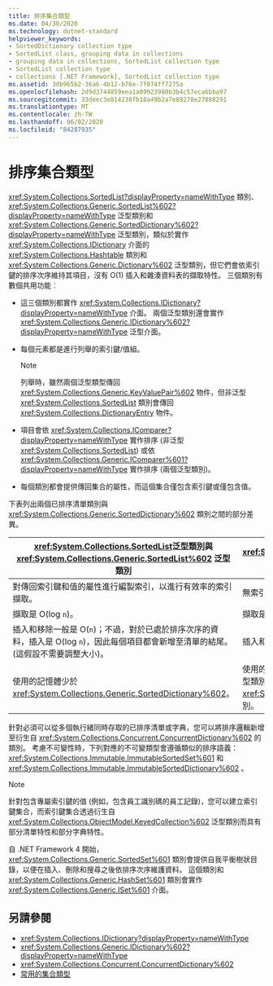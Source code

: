```yaml
---
title: 排序集合類型
ms.date: 04/30/2020
ms.technology: dotnet-standard
helpviewer_keywords:
- SortedDictionary collection type
- SortedList class, grouping data in collections
- grouping data in collections, SortedList collection type
- SortedList collection type
- collections [.NET Framework], SortedList collection type
ms.assetid: 3db965b2-36a6-4b12-b76e-7f074ff7275a
ms.openlocfilehash: 2d9d3744859eea1a09923980b3b4c57eca6bba97
ms.sourcegitcommit: 33deec3e814238fb18a49b2a7e89278e27888291
ms.translationtype: MT
ms.contentlocale: zh-TW
ms.lasthandoff: 06/02/2020
ms.locfileid: "84287935"
---
```

# <a name="sorted-collection-types"></a>排序集合類型

<xref:System.Collections.SortedList?displayProperty=nameWithType> 類別、<xref:System.Collections.Generic.SortedList%602?displayProperty=nameWithType> 泛型類別和 <xref:System.Collections.Generic.SortedDictionary%602?displayProperty=nameWithType> 泛型類別，類似於實作 <xref:System.Collections.IDictionary> 介面的 <xref:System.Collections.Hashtable> 類別和 <xref:System.Collections.Generic.Dictionary%602> 泛型類別，但它們會依索引鍵的排序次序維持其項目，沒有 O(1) 插入和雜湊資料表的擷取特性。 三個類別有數個共用功能︰

- 這三個類別都實作 <xref:System.Collections.IDictionary?displayProperty=nameWithType> 介面。 兩個泛型類別還會實作 <xref:System.Collections.Generic.IDictionary%602?displayProperty=nameWithType> 泛型介面。

- 每個元素都是進行列舉的索引鍵/值組。

   > [!NOTE]
   > 列舉時，雖然兩個泛型類型傳回 <xref:System.Collections.Generic.KeyValuePair%602> 物件，但非泛型 <xref:System.Collections.SortedList> 類別會傳回 <xref:System.Collections.DictionaryEntry> 物件。

- 項目會依 <xref:System.Collections.IComparer?displayProperty=nameWithType> 實作排序 (非泛型 <xref:System.Collections.SortedList>) 或依 <xref:System.Collections.Generic.IComparer%601?displayProperty=nameWithType> 實作排序 (兩個泛型類別)。

- 每個類別都會提供傳回集合的屬性，而這個集合僅包含索引鍵或僅包含值。

下表列出兩個已排序清單類別與 <xref:System.Collections.Generic.SortedDictionary%602> 類別之間的部分差異。

| <xref:System.Collections.SortedList>泛型類別與 <xref:System.Collections.Generic.SortedList%602> 泛型類別 | <xref:System.Collections.Generic.SortedDictionary%602>泛型類別 |
|--|--|
| 對傳回索引鍵和值的屬性進行編製索引，以進行有效率的索引擷取。 | 無索引擷取。 |
| 擷取是 O(log `n`)。 | 擷取是 O(log `n`)。 |
| 插入和移除一般是 O(`n`)；不過，對於已處於排序次序的資料，插入是 O(log `n`)，因此每個項目都會新增至清單的結尾。 (這假設不需要調整大小)。 | 插入和移除是 O(log `n`)。 |
| 使用的記憶體少於 <xref:System.Collections.Generic.SortedDictionary%602>。 | 使用的記憶體多於 <xref:System.Collections.SortedList> 非泛型類別和 <xref:System.Collections.Generic.SortedList%602> 泛型類別。 |

針對必須可以從多個執行緒同時存取的已排序清單或字典，您可以將排序邏輯新增至衍生自 <xref:System.Collections.Concurrent.ConcurrentDictionary%602> 的類別。 考慮不可變性時，下列對應的不可變類型會遵循類似的排序語義： <xref:System.Collections.Immutable.ImmutableSortedSet%601> 和 <xref:System.Collections.Immutable.ImmutableSortedDictionary%602> 。

> [!NOTE]
> 針對包含專屬索引鍵的值 (例如，包含員工識別碼的員工記錄)，您可以建立索引鍵集合，而索引鍵集合透過衍生自 <xref:System.Collections.ObjectModel.KeyedCollection%602> 泛型類別而具有部分清單特性和部分字典特性。

自 .NET Framework 4 開始，<xref:System.Collections.Generic.SortedSet%601> 類別會提供自我平衡樹狀目錄，以便在插入、刪除和搜尋之後依排序次序維護資料。 這個類別和 <xref:System.Collections.Generic.HashSet%601> 類別會實作 <xref:System.Collections.Generic.ISet%601> 介面。

## <a name="see-also"></a>另請參閱

- <xref:System.Collections.IDictionary?displayProperty=nameWithType>
- <xref:System.Collections.Generic.IDictionary%602?displayProperty=nameWithType>
- <xref:System.Collections.Concurrent.ConcurrentDictionary%602>
- [常用的集合類型](commonly-used-collection-types.md)
